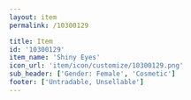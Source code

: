 ```yaml
---
layout: item
permalink: /10300129

title: Item
id: '10300129'
item_name: 'Shiny Eyes'
icon_url: 'item/icon/customize/10300129.png'
sub_header: ['Gender: Female', 'Cosmetic']
footer: ['Untradable, Unsellable']
---
```

